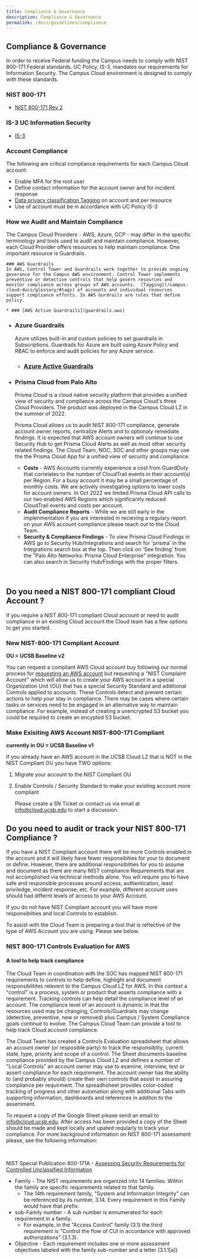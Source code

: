 ```yaml
---
title: Compliance & Governance
description: Compliance & Governance
permalink: /docs/guidelines/compliance
---
```


## Compliance & Governance
In order to receive Federal funding the Campus needs to comply with NIST 800-171 Federal standards.  UC Policy, IS-3, mandates our requirements for Information Security. The Campus Cloud environment is designed to comply with these standards.

### NIST 800-171
* [NIST 800-171 Rev 2](https://csrc.nist.gov/publications/detail/sp/800-171/rev-2/final)

### IS-3 UC Information Security
* [IS-3](https://security.ucop.edu/policies/it-policies.html)

### Account Compliance
The following are critical compliance requirements for each Campus Cloud account:
- Enable MFA for the root user
- Define contact information for the account owner and for incident response
- [Data privacy classification Tagging](tagging) on account and per resource
- Use of account must be in accordance with UC Policy IS-3

### How we Audit and Maintain Compliance

The Campus Cloud Providers - AWS, Azure, GCP - may differ in the specific terminology and tools used to audit and maintain compliance. However, each Cloud Provider offers resources to help maintain compliance.  One important resource is Guardrails.  

    ### AWS Guardrails
    In AWS, Control Tower and Guardrails work together to provide ongoing goverance for the Campus AWS environment. Control Tower implements preventive or detective controls that help govern resources and monitor compliance across groups of AWS accounts.  [Tagging](/campus-cloud-docs/glossary/#tags) of accounts and individual resources support compliance efforts. In AWS Gurdrails are rules that define policy. 
    
    * ### [AWS Active Guardrails](guardrails.aws)


* ### Azure Guardrails
    Azure utilizes built-in and custom policies to set guardrails in Subscriptions. Guardrails for Azure are built using Azure Policy and RBAC to enforce and audit policies for any Azure service.
    
    * ### [Azure Active Guardrails](guardrails.azure)


* ### Prisma Cloud from Palo Alto
    Prisma Cloud is a cloud native security platform that provides a unified view of security and compliance across the Campus Cloud's three Cloud Providers.  The product was deployed in the Campus Cloud LZ in the summer of 2022.
    
    Prisma Cloud allows us to audit NIST 800-171 compliance, generate account owner reports, centralize Alerts and to optionaly remediate findings. It is expected that AWS account owners will continue to use Security Hub to get Prisma Cloud Alerts as well as most other security related findings. The Cloud Team, NOC, SOC and other groups may use the the Prisma Cloud App for a unified view of security and compliance.
     
     * **Costs** - AWS Accounts currently experience a cost from GuardDuty that correlates to the number of CloudTrail events in their account(s) per Region. For a busy account it may be a small percentage of monthly costs.  We are actively investigating options to lower costs for account owners. In Oct 2022 we limited Prisma Cloud API calls to our two enabled AWS Regions which significantly reduced CloudTrail events and costs per account.
     * **Audit Compliance Reports** - While we are still early in the implenmentation if you are interested in recieving a regulary report on your AWS account compliance please reach out to the Cloud Team.
     * **Security & Compliance Findings** - To view Prisma Cloud Findings in AWS go to Security Hub/Integrations and search for 'prisma' in the Integrations search box at the top. Then click on 'See finding' from the "Palo Alto Networks: Prisma Cloud Enterprise" integration.  You can also search in Security Hub/Findings with the proper filters.

<br>

## Do you need a NIST 800-171 compliant Cloud Account ? ##
If you require a NIST 800-171 compliant Cloud account or need to audit compliance in an existing Cloud account the Cloud team has a few options to get you started.

### New NIST-800-171 Compliant Account ###
**OU = UCSB Baseline v2**

You can request a compliant AWS Cloud account buy following our normal process for [requesting an AWS account](getting-started/#procure-a-campus-cloud-account) but requesting a "NIST Complaint Account" which will allow us to create your AWS account in a special Organization Unit (OU) that has a special Security Standard and additional Controls applied to accounts.  These Controls detect and prevent certain actions to help your stay in compliance.  There may be cases where certain tasks or services need to be engaged in an alternative way to maintain compliance.  For example, instead of creating a unencrypted S3 bucket you could be required to create an encypted S3 bucket.

### Make Exisiting AWS Account NIST-800-171 Compliant ###
**currently in OU = UCSB Baseline v1**

If you already have an AWS account in the UCSB Cloud LZ that is NOT in the NIST Compliant OU you have TWO options:
1. Migrate your account to the NIST Compliant OU
2. Enable Controls / Security Standard to  make your existing account more compliant

   Please create a SN Ticket or contact us via email at info@cloud.ucsb.edu to start a discussion.


## Do you need to audit or track your NIST 800-171 Compliance ? ##

If you have a NIST Compliant account there will be more Controls enabled in the account and it will likely have fewer responsibities for your to document or define. However, there are additional responsiblities for you to assume and document as there are many NIST compliance Requirements that are not accomplished via technical methods alone. You will require you to have safe and responsible processes around access, authentication, least priviledge, incident response, etc. For example, different account uses should had differnt levels of access to your AWS Account.

If you do not have NIST Compliant account you will have more responsiblities and local Controls to establish.

To assist with the Cloud Team is preparing a tool that is reflective of the type of AWS Account you are using. Please see below.

### NIST 800-171 Controls Evaluation for AWS ###

#### A tool to help track compliance ####
The Cloud Team in coordination with the SOC has mapped NIST 800-171 requirements to controls to help define, highlight and document responsiblitites relevent to the Campus Cloud LZ for AWS. In this context a "control" is a process, system or product that asserts compliance with a requirement. Tracking controls can help detail the compliance level of an account. The compliance level of an account is dynamic in that the resources used may be changing, Controls/Guardrails may change (detective, preventive, new or removed) plus Campus / System Compliance goals continue to evolve.  The Campus Cloud Team can provide a tool to help track Cloud account compliance.

The Cloud Team has created a Controls Evaluation spreadsheet that allows an account owner (or resposible party) to track the responsiblity, current state, type, priority and scope of a control.  The Sheet documents baseline compliance provided by the Campus Cloud LZ and defines a number of "Local Controls" an account owner may use to examine, interview, test or assert compliance for each requirement.  The account owner has the ability to (and probably should) create their own controls that assist in assuring compliance per requirment.  The spreadhsheet provides color-coded tracking of progress and other automation along with additional Tabs with supporting information, dashboards and references in additon to the assemment.



To request  a copy of the Google Sheet please send an email to info@cloud.ucsb.edu.  After access has been provided a copy of the Sheet should be made and kept locally and upated reqularly to track your compliance.  For more background information on NIST 800-171 assessment please, see the following information:

<br>

NIST Special Publication 800-171A - 
[Assessing Security Requirements for
Controlled Unclassified Information](https://nvlpubs.nist.gov/nistpubs/SpecialPublications/NIST.SP.800-171A.pdf)

* Family - The NIST requirements are organized into 14 families. Within the family are specific requirements related to that family.
    * The 14th requirement family, "System and Information Integrity" can be referenced by its number, 3.14. Every requirement in this Family would have that prefix. 
* sub-Family number - A sub number is ennumerated for each requirement in a family.  
    *  For example, in the  "Access Control" family (3.1) the third requirement is "Control the flow of CUI in accordance with approved authorizations" (3.1.3). 
* Objective - Each requirement includes one or more assessment objectives labeled with the family sub-number and a letter (3.1.1[a])


